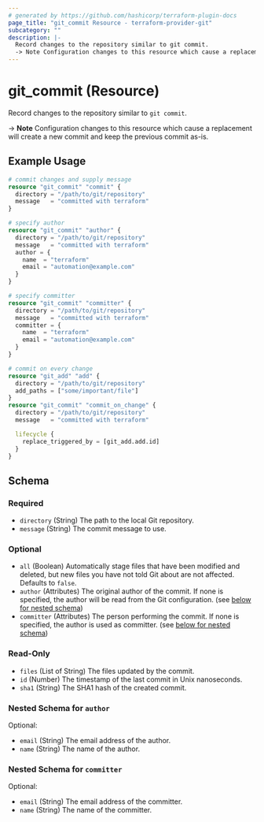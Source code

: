 ```yaml
---
# generated by https://github.com/hashicorp/terraform-plugin-docs
page_title: "git_commit Resource - terraform-provider-git"
subcategory: ""
description: |-
  Record changes to the repository similar to git commit.
  -> Note Configuration changes to this resource which cause a replacement will create a new commit and keep the previous commit as-is.
---
```


# git_commit (Resource)

Record changes to the repository similar to `git commit`.

-> **Note** Configuration changes to this resource which cause a replacement will create a new commit and keep the previous commit as-is.

## Example Usage

```terraform
# commit changes and supply message
resource "git_commit" "commit" {
  directory = "/path/to/git/repository"
  message   = "committed with terraform"
}

# specify author
resource "git_commit" "author" {
  directory = "/path/to/git/repository"
  message   = "committed with terraform"
  author = {
    name  = "terraform"
    email = "automation@example.com"
  }
}

# specify committer
resource "git_commit" "committer" {
  directory = "/path/to/git/repository"
  message   = "committed with terraform"
  committer = {
    name  = "terraform"
    email = "automation@example.com"
  }
}

# commit on every change
resource "git_add" "add" {
  directory = "/path/to/git/repository"
  add_paths = ["some/important/file"]
}
resource "git_commit" "commit_on_change" {
  directory = "/path/to/git/repository"
  message   = "committed with terraform"

  lifecycle {
    replace_triggered_by = [git_add.add.id]
  }
}
```

<!-- schema generated by tfplugindocs -->
## Schema

### Required

- `directory` (String) The path to the local Git repository.
- `message` (String) The commit message to use.

### Optional

- `all` (Boolean) Automatically stage files that have been modified and deleted, but new files you have not told Git about are not affected. Defaults to `false`.
- `author` (Attributes) The original author of the commit. If none is specified, the author will be read from the Git configuration. (see [below for nested schema](#nestedatt--author))
- `committer` (Attributes) The person performing the commit. If none is specified, the author is used as committer. (see [below for nested schema](#nestedatt--committer))

### Read-Only

- `files` (List of String) The files updated by the commit.
- `id` (Number) The timestamp of the last commit in Unix nanoseconds.
- `sha1` (String) The SHA1 hash of the created commit.

<a id="nestedatt--author"></a>
### Nested Schema for `author`

Optional:

- `email` (String) The email address of the author.
- `name` (String) The name of the author.


<a id="nestedatt--committer"></a>
### Nested Schema for `committer`

Optional:

- `email` (String) The email address of the committer.
- `name` (String) The name of the committer.


